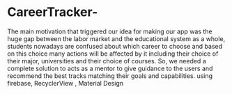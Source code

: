 # CareerTracker-
The main motivation that triggered our idea for making our app was the huge gap between the labor market and the educational system as a whole, students nowadays are confused about which career to choose and based on this choice many actions will be affected by it including their choice of their major, universities and their choice of courses. So, we needed a complete solution to acts as a mentor to give guidance to the users and recommend the best tracks matching their goals and capabilities. 
using firebase, RecyclerView , Material Design
